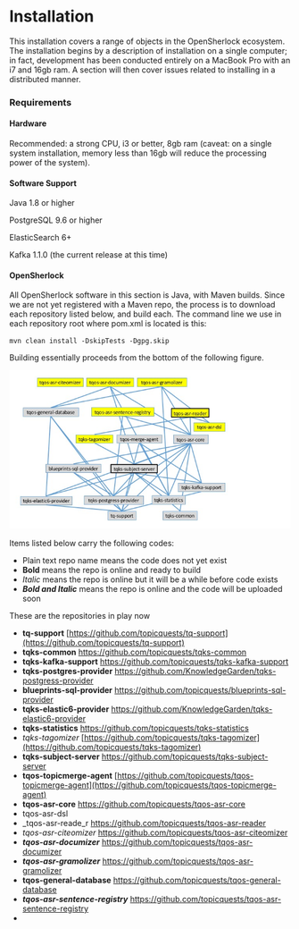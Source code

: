 # Installation

This installation covers a range of objects in the OpenSherlock ecosystem. The installation begins by a description of installation on a single computer; in fact, development has been conducted entirely on a MacBook Pro with an i7 and 16gb ram. A section will then cover issues related to installing in a distributed manner.

### Requirements

#### Hardware

Recommended: a strong CPU, i3 or better, 8gb ram \(caveat: on a single system installation, memory less than 16gb will reduce the processing power of the system\).

#### Software Support

Java 1.8 or higher

PostgreSQL 9.6 or higher

ElasticSearch 6+

Kafka 1.1.0 \(the current release at this time\)

#### OpenSherlock

All OpenSherlock software in this section is Java, with Maven builds. Since we are not yet registered with a Maven repo, the process is to download each repository listed below, and build each. The command line we use in each repository root where pom.xml is located is this:

```text
mvn clean install -DskipTests -Dgpg.skip
```

Building essentially proceeds from the bottom of the following figure.

![Software Dependencies](.gitbook/assets/dependencies.jpg)

  
Items listed below carry the following codes:

* Plain text repo name means the code does not yet exist
* **Bold** means the repo is online and ready to build
* _Italic_ means the repo is online but it will be a while before code exists
* _**Bold and Italic**_ means the repo is online and the code will be uploaded soon

These are the repositories in play now

* **tq-support** [https://github.com/topicquests/tq-support](https://github.com/topicquests/tq-support) 
* **tqks-common** [https://github.com/topicquests/tqks-common
  ](https://github.com/topicquests/tqks-common
  )
* **tqks-kafka-support** [https://github.com/topicquests/tqks-kafka-support
  ](https://github.com/topicquests/tqks-kafka-support
  )
* **tqks-postgres-provider** [https://github.com/KnowledgeGarden/tqks-postgress-provider
  ](https://github.com/KnowledgeGarden/tqks-postgress-provider
  )
* **blueprints-sql-provider** [https://github.com/topicquests/blueprints-sql-provider
  ](https://github.com/topicquests/blueprints-sql-provider
  )
* **tqks-elastic6-provider** [https://github.com/KnowledgeGarden/tqks-elastic6-provider
  ](https://github.com/KnowledgeGarden/tqks-elastic6-provider
  )
* **tqks-statistics** [https://github.com/topicquests/tqks-statistics
  ](https://github.com/topicquests/tqks-statistics
  )
* _tqks-tagomizer_ [https://github.com/topicquests/tqks-tagomizer](https://github.com/topicquests/tqks-tagomizer)
* **tqks-subject-server** [https://github.com/topicquests/tqks-subject-server
  ](https://github.com/topicquests/tqks-subject-server
  )
* **tqos-topicmerge-agent** [https://github.com/topicquests/tqos-topicmerge-agent](https://github.com/topicquests/tqos-topicmerge-agent)
* **tqos-asr-core** [https://github.com/topicquests/tqos-asr-core
  ](https://github.com/topicquests/tqos-asr-core
  )
* tqos-asr-dsl
* _tqos-asr-reade_r [https://github.com/topicquests/tqos-asr-reader
  ](https://github.com/topicquests/tqos-asr-reader
  )
* _tqos-asr-citeomizer_ [https://github.com/topicquests/tqos-asr-citeomizer
  ](https://github.com/topicquests/tqos-asr-citeomizer
  )
* _**tqos-asr-documizer**_ [https://github.com/topicquests/tqos-asr-documizer
  ](https://github.com/topicquests/tqos-asr-documizer
  )
* _**tqos-asr-gramolizer**_ [https://github.com/topicquests/tqos-asr-gramolizer
  ](https://github.com/topicquests/tqos-asr-gramolizer
  )
* **tqos-general-database** [https://github.com/topicquests/tqos-general-database
  ](https://github.com/topicquests/tqos-general-database
  )
* _**tqos-asr-sentence-registry**_ [https://github.com/topicquests/tqos-asr-sentence-registry
  ](https://github.com/topicquests/tqos-asr-sentence-registry
  )
* 


